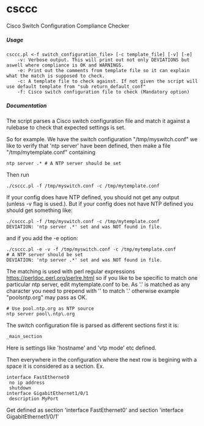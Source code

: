 # csccc
Cisco Switch Configuration Compliance Checker

##### Usage
```
csccc.pl <-f switch_configuration_file> [-c template_file] [-v] [-e]
	-v: Verbose output. This will print out not only DEVIATIONS but aswell where compliance is OK and WARNINGS.
	-e: Print out the comments from template file so it can explain what the match is supposed to check.
	-c: A template file to check against. If not given the script will use default template from "sub return_default_conf"
	-f: Cisco switch configuration file to check (Mandatory option)
```

##### Documentation
The script parses a Cisco switch configuration file and match it against a rulebase to check that expected settings is set.

So for example. We have the switch configuration "/tmp/myswitch.conf" we like to verify that 'ntp server' have been defined, then make a file "/tmp/mytemplate.conf" containing
```
ntp server .* # A NTP server should be set
```
Then run
```
./csccc.pl -f /tmp/myswitch.conf -c /tmp/mytemplate.conf
```
If your config does have NTP defined, you should not get any output (unless -v flag is used.).
But if your config does not have NTP defined you should get something like:
```
./csccc.pl -f /tmp/myswitch.conf -c /tmp/mytemplate.conf
DEVIATION: 'ntp server .*' set and was NOT found in file.
```
and if you add the -e option:
```
./csccc.pl -e -v -f /tmp/myswitch.conf -c /tmp/mytemplate.conf
# A NTP server should be set
DEVIATION: 'ntp server .*' set and was NOT found in file.
```

The matching is used with perl regular expressions https://perldoc.perl.org/perlre.html
so if you like to be specific to match one particular ntp server, edit mytemplate.conf to be. As '.' is matched as any character you need to prepend with '\' to match '.' otherwise example "poolsntp.org" may pass as OK.
```
# Use pool.ntp.org as NTP source
ntp server pool\.ntp\.org
```

The switch configuration file is parsed as different sections first it is: 
```
_main_section
``` 
Here is settings like 'hostname' and 'vtp mode' etc defined.

Then everywhere in the configuration where the next row is begining with a space it is considered as a section. Ex.
```
interface FastEthernet0
 no ip address
 shutdown
interface GigabitEthernet1/0/1
 description MyPort
```
Get defined as section 'interface FastEthernet0' and section 'interface GigabitEthernet1/0/1'

